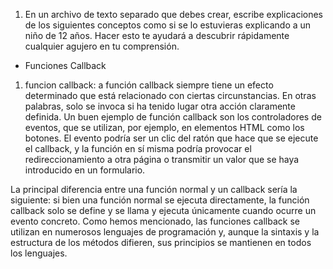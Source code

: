 1. En un archivo de texto separado que debes crear, escribe explicaciones de los siguientes conceptos como si se lo estuvieras explicando a un niño de 12 años. Hacer esto te ayudará a descubrir rápidamente cualquier agujero en tu comprensión.

* Funciones Callback

1) funcion callback: 
a función callback siempre tiene un efecto determinado que está relacionado con ciertas circunstancias. En otras palabras, solo se invoca si ha tenido lugar otra acción claramente definida. Un buen ejemplo de función callback son los controladores de eventos, que se utilizan, por ejemplo, en elementos HTML como los botones. El evento podría ser un clic del ratón que hace que se ejecute el callback, y la función en sí misma podría provocar el redireccionamiento a otra página o transmitir un valor que se haya introducido en un formulario.

La principal diferencia entre una función normal y un callback sería la siguiente: si bien una función normal se ejecuta directamente, la función callback solo se define y se llama y ejecuta únicamente cuando ocurre un evento concreto. Como hemos mencionado, las funciones callback se utilizan en numerosos lenguajes de programación y, aunque la sintaxis y la estructura de los métodos difieren, sus principios se mantienen en todos los lenguajes.